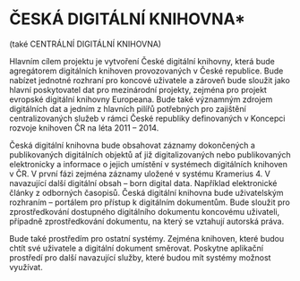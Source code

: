 # ČESKÁ DIGITÁLNÍ KNIHOVNA*
(také CENTRÁLNÍ DIGITÁLNÍ KNIHOVNA)

Hlavním cílem projektu je vytvoření České digitální knihovny, která bude agregátorem digitálních knihoven provozovaných v České republice. 
Bude nabízet jednotné rozhraní pro koncové uživatele a zároveň bude sloužit jako hlavní poskytovatel dat pro mezinárodní projekty, zejména pro projekt evropské digitální knihovny Europeana. Bude také významným zdrojem digitálních dat a jedním z hlavních pilířů potřebných pro zajištění centralizovaných služeb v rámci České republiky definovaných v Koncepci rozvoje knihoven ČR na léta 2011 – 2014.

Česká digitální knihovna bude obsahovat záznamy dokončených a publikovaných digitálních objektů ať již digitalizovaných nebo publikovaných elektronicky a informace o jejich umístění v systémech digitálních knihoven v ČR. V první fázi zejména záznamy uložené v systému Kramerius 4. V navazující další digitální obsah – born digital data. Například elektronické články z odborných časopisů.
Česká digitální knihovna bude uživatelským rozhraním – portálem pro přístup k digitálním dokumentům. Bude sloužit pro zprostředkování dostupného digitálního dokumentu koncovému uživateli, případně zprostředkování dokumentu, na který se vztahují autorská práva.

Bude také prostředím pro ostatní systémy. Zejména knihoven, které budou chtít své uživatele a digitální dokument směrovat. Poskytne aplikační prostředí pro další navazující služby, které budou mít systémy možnost využívat.
